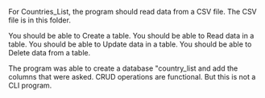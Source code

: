 For Countries_List, the program should read data from a CSV file. 
The CSV file is in this folder. 

You should be able to Create a table. 
You should be able to Read data in a table. 
You should be able to Update data in a table. 
You should be able to Delete data from a table. 

The program was able to create a database "country_list and add the columns that were asked. 
CRUD operations are functional. But this is not a CLI program. 

